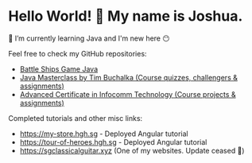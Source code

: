 # Hello World! 👋 My name is Joshua.
🌱 I’m currently learning Java and I'm new here 😶

Feel free to check my GitHub repositories:<br>
- <a href="https://github.com/Joshua-Ho-Gwok-Hin/EDU-SGUS-LITHAN-NICF/tree/main/java-battle-ships-game">Battle Ships Game Java</a>
- <a href="https://github.com/Joshua-Ho-Gwok-Hin/TUTORIALS-Java-Masterclass-Tim-Buchalka">Java Masterclass by Tim Buchalka  (Course quizzes, challengers & assignments)</a><br>
- <a href="https://github.com/Joshua-Ho-Gwok-Hin/EDU-SGUS-LITHAN-NICF">Advanced Certificate in Infocomm Technology (Course projects & assignments)</a>

Completed tutorials and other misc links:
- https://my-store.hgh.sg - Deployed Angular tutorial
- https://tour-of-heroes.hgh.sg - Deployed Angular tutorial
- https://sgclassicalguitar.xyz (One of my websites. Update ceased 🥲)
